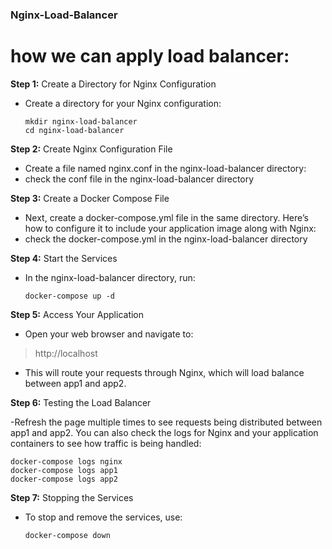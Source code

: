 ### Nginx-Load-Balancer

# how we can apply load balancer:

**Step 1:** Create a Directory for Nginx Configuration

- Create a directory for your Nginx configuration:
  
      mkdir nginx-load-balancer
      cd nginx-load-balancer

**Step 2:** Create Nginx Configuration File

- Create a file named nginx.conf in the nginx-load-balancer directory: 
- check the conf file in the nginx-load-balancer directory

**Step 3:** Create a Docker Compose File

- Next, create a docker-compose.yml file in the same directory. Here’s how to configure it to include your application image along with Nginx:
- check the docker-compose.yml in the nginx-load-balancer directory

**Step 4:** Start the Services

- In the nginx-load-balancer directory, run:

      docker-compose up -d

**Step 5:** Access Your Application

- Open your web browser and navigate to:
> http://localhost
- This will route your requests through Nginx, which will load balance between app1 and app2.


**Step 6:** Testing the Load Balancer

-Refresh the page multiple times to see requests being distributed between app1 and app2. You can also check the logs for Nginx and your application containers to see how traffic is being handled:

    docker-compose logs nginx
    docker-compose logs app1
    docker-compose logs app2

**Step 7:** Stopping the Services
- To stop and remove the services, use:

      docker-compose down


